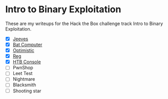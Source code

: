 # Intro to Binary Exploitation

These are my writeups for the Hack the Box challenge track Intro to Binary Exploitation.

- [x] [Jeeves](/hackthebox/challenges/pwn/jeeves)
- [x] [Bat Computer](/hackthebox/challenges/pwn/batcomp)
- [x] [Optimistic](/hackthebox/challenges/pwn/optimistic)
- [x] [Reg](/hackthebox/challenges/pwn/reg)
- [x] [HTB Console](/hackthebox/challenges/pwn/htb-console)
- [ ] PwnShop
- [ ] Leet Test
- [ ] Nightmare
- [ ] Blacksmith
- [ ] Shooting star
